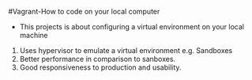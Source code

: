 #Vagrant-How to code on your local computer

* This projects is about configuring a virtual environment on your local machine

1. Uses hypervisor to emulate a virtual environment e.g. Sandboxes
2. Better performance in comparison to sanboxes.
3. Good responsiveness to production and usability.
 

